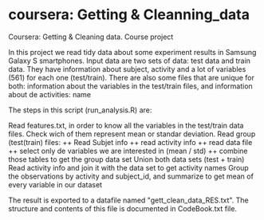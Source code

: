 # coursera: Getting & Cleanning_data
Coursera: Getting &amp; Cleaning data. Course project

In this project we read tidy data about some experiment results in Samsung Galaxy S smartphones.
Input data are two sets of data: test data and train data. They have information about subject, activity and a lot of variables (561) for each one (test/train). There are also  some files that are unique for both: information about the variables in the test/train files, and information about de activities: name

The steps in this script (run_analysis.R) are:

Read features.txt, in order to know all the variables in the test/train data files. Check wich of them represent mean or standar deviation.
Read group (test(train) files: ++ Read Subjet info ++ read activity info ++ read data file ++ select only de variables we are interested in (mean / std) ++ combine those tables to get the group data set
Union both data sets (test + train)
Read activity info and join it with the data set to get activity names
Group the observations by activity and subject_id, and summarize to get mean of every variable in our dataset

The result is exported to a datafile named "gett_clean_data_RES.txt". The structure and contents of this file is documented in CodeBook.txt file.
